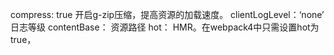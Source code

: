 compress: true  开启g-zip压缩，提高资源的加载速度。
clientLogLevel：‘none’    日志等级
contentBase：  资源路径
hot：   HMR。在webpack4中只需设置hot为true，
